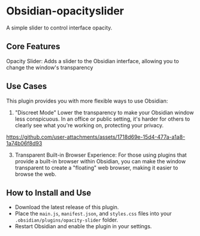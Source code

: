 # Obsidian-opacityslider
A simple slider to control interface opacity.

## Core Features
Opacity Slider: Adds a slider to the Obsidian interface, allowing you to change the window's transparency

## Use Cases
This plugin provides you with more flexible ways to use Obsidian:

1. "Discreet Mode"
Lower the transparency to make your Obsidian window less conspicuous.
In an office or public setting, it's harder for others to clearly see what you're working on, protecting your privacy.

https://github.com/user-attachments/assets/1718d69e-15d4-477a-a1a8-1a74b06f8d93

3. Transparent Built-in Browser Experience:
For those using plugins that provide a built-in browser within Obsidian, you can make the window transparent to create a "floating" web browser, making it easier to browse the web.

## How to Install and Use
  * Download the latest release of this plugin.
  * Place the `main.js`, `manifest.json`, and `styles.css` files into your `.obsidian/plugins/opacity-slider` folder.
  * Restart Obsidian and enable the plugin in your settings.
